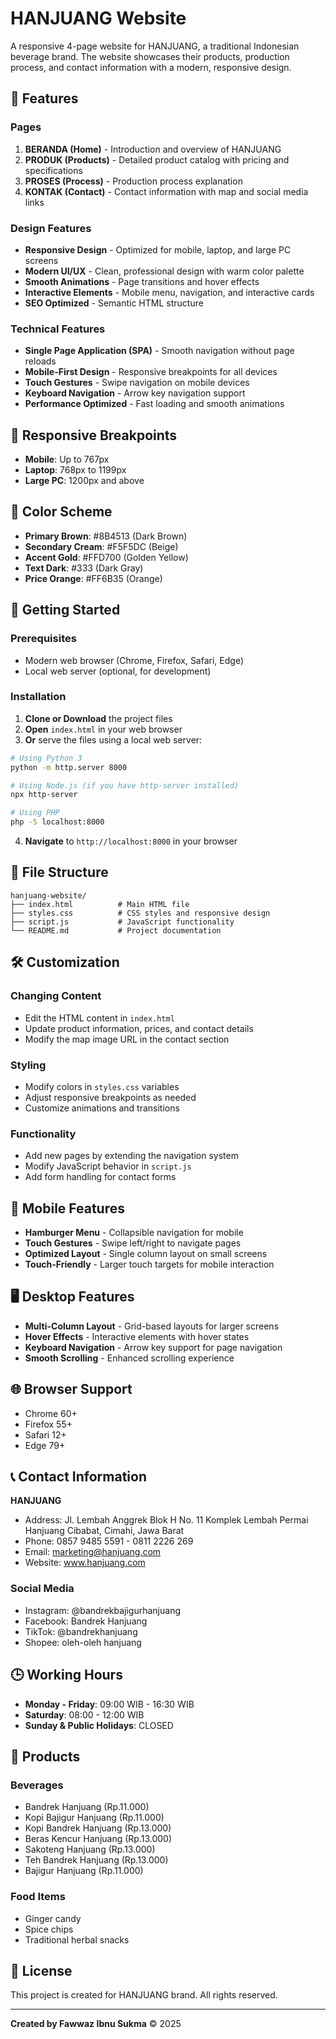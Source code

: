 # HANJUANG Website

A responsive 4-page website for HANJUANG, a traditional Indonesian beverage brand. The website showcases their products, production process, and contact information with a modern, responsive design.

## 🌟 Features

### Pages
1. **BERANDA (Home)** - Introduction and overview of HANJUANG
2. **PRODUK (Products)** - Detailed product catalog with pricing and specifications
3. **PROSES (Process)** - Production process explanation
4. **KONTAK (Contact)** - Contact information with map and social media links

### Design Features
- **Responsive Design** - Optimized for mobile, laptop, and large PC screens
- **Modern UI/UX** - Clean, professional design with warm color palette
- **Smooth Animations** - Page transitions and hover effects
- **Interactive Elements** - Mobile menu, navigation, and interactive cards
- **SEO Optimized** - Semantic HTML structure

### Technical Features
- **Single Page Application (SPA)** - Smooth navigation without page reloads
- **Mobile-First Design** - Responsive breakpoints for all devices
- **Touch Gestures** - Swipe navigation on mobile devices
- **Keyboard Navigation** - Arrow key navigation support
- **Performance Optimized** - Fast loading and smooth animations

## 📱 Responsive Breakpoints

- **Mobile**: Up to 767px
- **Laptop**: 768px to 1199px  
- **Large PC**: 1200px and above

## 🎨 Color Scheme

- **Primary Brown**: #8B4513 (Dark Brown)
- **Secondary Cream**: #F5F5DC (Beige)
- **Accent Gold**: #FFD700 (Golden Yellow)
- **Text Dark**: #333 (Dark Gray)
- **Price Orange**: #FF6B35 (Orange)

## 🚀 Getting Started

### Prerequisites
- Modern web browser (Chrome, Firefox, Safari, Edge)
- Local web server (optional, for development)

### Installation

1. **Clone or Download** the project files
2. **Open** `index.html` in your web browser
3. **Or** serve the files using a local web server:

```bash
# Using Python 3
python -m http.server 8000

# Using Node.js (if you have http-server installed)
npx http-server

# Using PHP
php -S localhost:8000
```

4. **Navigate** to `http://localhost:8000` in your browser

## 📁 File Structure

```
hanjuang-website/
├── index.html          # Main HTML file
├── styles.css          # CSS styles and responsive design
├── script.js           # JavaScript functionality
└── README.md           # Project documentation
```

## 🛠️ Customization

### Changing Content
- Edit the HTML content in `index.html`
- Update product information, prices, and contact details
- Modify the map image URL in the contact section

### Styling
- Modify colors in `styles.css` variables
- Adjust responsive breakpoints as needed
- Customize animations and transitions

### Functionality
- Add new pages by extending the navigation system
- Modify JavaScript behavior in `script.js`
- Add form handling for contact forms

## 📱 Mobile Features

- **Hamburger Menu** - Collapsible navigation for mobile
- **Touch Gestures** - Swipe left/right to navigate pages
- **Optimized Layout** - Single column layout on small screens
- **Touch-Friendly** - Larger touch targets for mobile interaction

## 🖥️ Desktop Features

- **Multi-Column Layout** - Grid-based layouts for larger screens
- **Hover Effects** - Interactive elements with hover states
- **Keyboard Navigation** - Arrow key support for page navigation
- **Smooth Scrolling** - Enhanced scrolling experience

## 🌐 Browser Support

- Chrome 60+
- Firefox 55+
- Safari 12+
- Edge 79+

## 📞 Contact Information

**HANJUANG**
- Address: Jl. Lembah Anggrek Blok H No. 11 Komplek Lembah Permai Hanjuang Cibabat, Cimahi, Jawa Barat
- Phone: 0857 9485 5591 - 0811 2226 269
- Email: marketing@hanjuang.com
- Website: www.hanjuang.com

### Social Media
- Instagram: @bandrekbajigurhanjuang
- Facebook: Bandrek Hanjuang
- TikTok: @bandrekhanjuang
- Shopee: oleh-oleh hanjuang

## 🕒 Working Hours

- **Monday - Friday**: 09:00 WIB - 16:30 WIB
- **Saturday**: 08:00 - 12:00 WIB
- **Sunday & Public Holidays**: CLOSED

## 🎯 Products

### Beverages
- Bandrek Hanjuang (Rp.11.000)
- Kopi Bajigur Hanjuang (Rp.11.000)
- Kopi Bandrek Hanjuang (Rp.13.000)
- Beras Kencur Hanjuang (Rp.13.000)
- Sakoteng Hanjuang (Rp.13.000)
- Teh Bandrek Hanjuang (Rp.13.000)
- Bajigur Hanjuang (Rp.11.000)

### Food Items
- Ginger candy
- Spice chips
- Traditional herbal snacks

## 📄 License

This project is created for HANJUANG brand. All rights reserved.

---

**Created by Fawwaz Ibnu Sukma** © 2025 